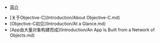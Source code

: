 * [简介](Introduction/README.md)
 - [关于Objective-C](Introduction/About Objective-C.md)
 - [Objective-C初见](Introduction/At a Glance.md)
 - [App由大量对象构建而成](Introduction/An App Is Built from a Network of Objects.md)